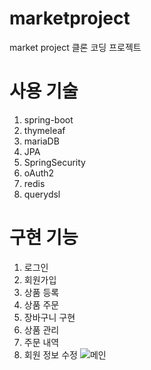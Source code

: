 # marketproject
market project 클론 코딩 프로젝트

# 사용 기술
1. spring-boot
2. thymeleaf
3. mariaDB
4. JPA
5. SpringSecurity
6. oAuth2
7. redis
8. querydsl

# 구현 기능
1. 로그인
2. 회원가입
3. 상품 등록
4. 상품 주문
5. 장바구니 구현
6. 상품 관리
7. 주문 내역
8. 회원 정보 수정
![메인](https://user-images.githubusercontent.com/48506474/231246767-05ff5ef7-a5d4-4ac4-89ad-8ae808dac0de.png)
